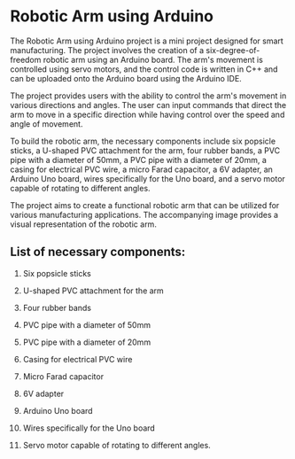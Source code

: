 # Robotic Arm using Arduino
The Robotic Arm using Arduino project is a mini project designed for smart manufacturing. The project involves the creation of a six-degree-of-freedom robotic arm using an Arduino board. The arm's movement is controlled using servo motors, and the control code is written in C++ and can be uploaded onto the Arduino board using the Arduino IDE.

The project provides users with the ability to control the arm's movement in various directions and angles. The user can input commands that direct the arm to move in a specific direction while having control over the speed and angle of movement.

To build the robotic arm, the necessary components include six popsicle sticks, a U-shaped PVC attachment for the arm, four rubber bands, a PVC pipe with a diameter of 50mm, a PVC pipe with a diameter of 20mm, a casing for electrical PVC wire, a micro Farad capacitor, a 6V adapter, an Arduino Uno board, wires specifically for the Uno board, and a servo motor capable of rotating to different angles.

The project aims to create a functional robotic arm that can be utilized for various manufacturing applications. The accompanying image provides a visual representation of the robotic arm.

## List of necessary components:

1. Six popsicle sticks

2. U-shaped PVC attachment for the arm

3. Four rubber bands

4. PVC pipe with a diameter of 50mm

5. PVC pipe with a diameter of 20mm

6. Casing for electrical PVC wire

7. Micro Farad capacitor
8. 6V adapter

9. Arduino Uno board

10. Wires specifically for the Uno board

11. Servo motor capable of rotating to different angles.


